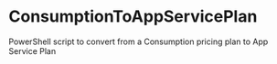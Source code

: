 # ConsumptionToAppServicePlan
PowerShell script to convert from a Consumption pricing plan to App Service Plan
